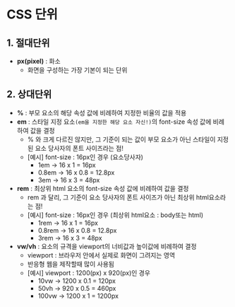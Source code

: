 # CSS 단위
## 1. 절대단위
- **px(pixel)** : 화소
    - 화면을 구성하는 가장 기본이 되는 단위 

## 2. 상대단위
- **%** : 부모 요소의 해당 속성 값에 비례하여 지정한 비율의 값을 적용
- **em** : 스타일 지정 요소`(em을 지정한 해당 요소 자신!)`의 font-size 속성 값에 비례하여 값을 결정
    - % 와 크게 다르진 않지만, 그 기준이 되는 값이 부모 요소가 아닌 스타일이 지정된 요소 당사자의 폰트 사이즈라는 점!
    - [예시] font-size : 16px인 경우 (요소당사자)
        - 1em → 16 x 1 = 16px
        - 0.8em → 16 x 0.8 = 12.8px
        - 3em → 16 x 3 = 48px
- **rem** : 최상위 html 요소의 font-size 속성 값에 비례하여 값을 결정
    - rem 과 달리, 그 기준이 요소 당사자의 폰트 사이즈가 아닌 최상위 html요소라는 점!
    - [예시] font-size : 16px인 경우 (최상위 html요소 : body또는 html)
        - 1rem → 16 x 1 = 16px
        - 0.8rem → 16 x 0.8 = 12.8px
        - 3rem → 16 x 3 = 48px
- **vw/vh** : 요소의 규격을 viewport의 너비값과 높이값에 비례하여 결정
    - viewport : 브라우저 안에서 실제로 화면이 그려지는 영역
    - 반응형 웹을 제작할때 많이 사용됨
    - [예시] viewport : 1200(px) x 920(px)인 경우
        - 10vw → 1200 x 0.1 = 120px
        - 50vh → 920 x 0.5 = 460px
        - 100vw → 1200 x 1 = 1200px
